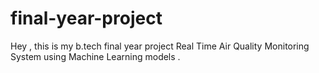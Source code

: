 # final-year-project
Hey , this is my b.tech final year project  Real Time Air Quality Monitoring System using Machine Learning models .
